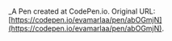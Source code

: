 # 
 _A Pen created at CodePen.io. Original URL: [https://codepen.io/evamarlaa/pen/abOGmjN](https://codepen.io/evamarlaa/pen/abOGmjN).

 